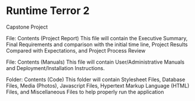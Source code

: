 # Runtime Terror 2
Capstone Project

File: Contents (Project Report)
      This file will contain the Executive Summary, Final Requirements and comparison with the initial time line, Project Results Compared with Expectations, and Project Process Review

File: Contents (Manuals)
      This file will contain User/Administrative Manuals and Deployment/Installation Instructions.
    
Folder: Contents (Code)
      This folder will contain Stylesheet Files, Database Files, Media (Photos), Javascript Files, Hypertext Markup Language (HTML) Files, and Miscellaneous Files to help properly run the application
    
    